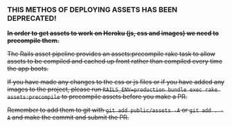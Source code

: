 ### THIS METHOS OF DEPLOYING ASSETS HAS BEEN DEPRECATED!

~~**In order to get assets to work on Heroku (js, css and images) we need to precompile them.**~~ 

~~The Rails asset pipeline provides an assets:precompile rake task to allow assets to be compiled and cached up front rather than compiled every time the app boots.~~

~~If you have made any changes to the css or js files or if you have added any images to the project, please run ```RAILS_ENV=production bundle exec rake assets:precompile``` to precompile assets before you make a PR.~~

~~Remember to add them to git with ```git add public/assets -A``` or ```git add . -A``` and make the commit and submit the PR.~~